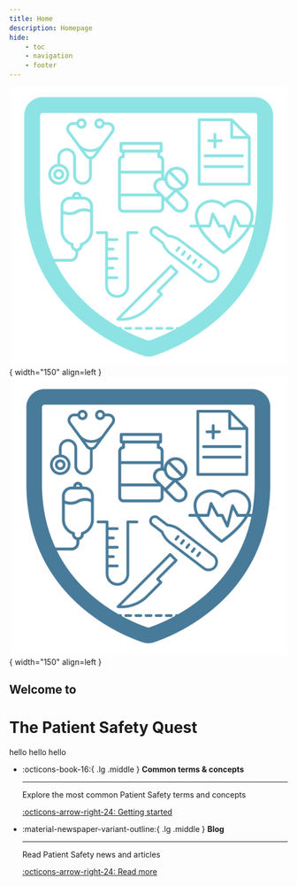 ```yaml
---
title: Home
description: Homepage
hide:
    - toc
    - navigation
    - footer
---
```


![Patient Safety Quest logo- aqua](assets/logo_aqua.png#only-dark){ width="150" align=left }
![Patient Safety Quest logo- blue](assets/logo_blue.png#only-light){ width="150" align=left }
## Welcome to 
# The Patient Safety Quest

hello hello hello
<div class="grid cards" markdown>

-   :octicons-book-16:{ .lg .middle } __Common terms & concepts__

    ---

    Explore the most common Patient Safety terms and concepts

    [:octicons-arrow-right-24: Getting started](#)

-   :material-newspaper-variant-outline:{ .lg .middle } __Blog__

    ---

    Read Patient Safety news and articles

    [:octicons-arrow-right-24: Read more](#)
</div >